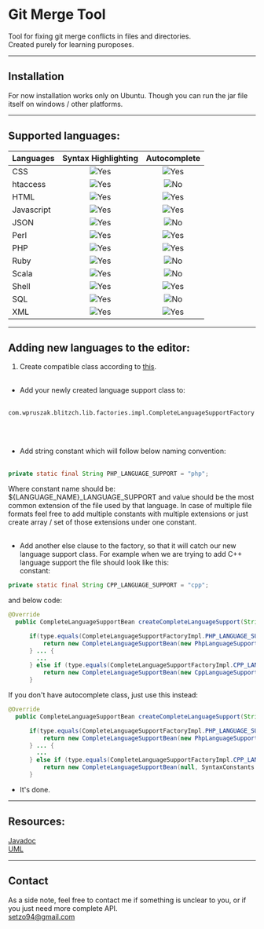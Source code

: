 [tick]: http://i.imgur.com/DYNLLgl.png "Yes"
[cross]: http://i.imgur.com/Fi79hmI.png "No"

# Git Merge Tool

Tool for fixing git merge conflicts in files and directories.<br>
Created purely for learning puroposes.

* * *

## Installation

For now installation works only on Ubuntu. Though you can run the jar file
itself on windows / other platforms.

* * *

## Supported languages:

| Languages  | Syntax Highlighting | Autocomplete  |
| ---------- |:-------------------:| :------------:|
| CSS        | ![Yes][tick]        | ![Yes][tick]  |
| htaccess   | ![Yes][tick]        | ![No][cross]  |
| HTML       | ![Yes][tick]        | ![Yes][tick]  |
| Javascript | ![Yes][tick]        | ![Yes][tick]  |
| JSON       | ![Yes][tick]        | ![No][cross]  |
| Perl       | ![Yes][tick]        | ![Yes][tick]  |
| PHP        | ![Yes][tick]        | ![Yes][tick]  |
| Ruby       | ![Yes][tick]        | ![No][cross]  |
| Scala      | ![Yes][tick]        | ![No][cross]  |
| Shell      | ![Yes][tick]        | ![Yes][tick]  |
| SQL        | ![Yes][tick]        | ![No][cross]  |
| XML        | ![Yes][tick]        | ![Yes][tick]  |

* * *

## Adding new languages to the editor:

  1. Create compatible class according to [this](https://github.com/bobbylight/RSTALanguageSupport).<br><br>
  - Add your newly created language support class to:<br><br>
  ```
  com.wpruszak.blitzch.lib.factories.impl.CompleteLanguageSupportFactory
  ```
  <br><br>
   - Add string constant which will follow below naming convention:
   <br><br>
   ```java
   private static final String PHP_LANGUAGE_SUPPORT = "php";
   ```
   Where constant name should be:  ${LANGUAGE_NAME}_LANGUAGE_SUPPORT and
   value should be the most common extension of the file used by that language.
   In case of multiple file formats feel free to add multiple constants with multiple extensions or just create array / set of those extensions under one constant.<br><br>
  - Add another else clause to the factory, so that it will catch our new language support class. For example when we are trying to add C++ language support the file should look like this:   
  constant:
  ```java
  private static final String CPP_LANGUAGE_SUPPORT = "cpp";
  ```
  and below code:
  ```java
  @Override
  	public CompleteLanguageSupportBean createCompleteLanguageSupport(String type) {

        if(type.equals(CompleteLanguageSupportFactoryImpl.PHP_LANGUAGE_SUPPORT)) {
            return new CompleteLanguageSupportBean(new PhpLanguageSupport(), SyntaxConstants.SYNTAX_STYLE_PHP);    
        } ... {
          ...
        } else if (type.equals(CompleteLanguageSupportFactoryImpl.CPP_LANGUAGE_SUPPORT)) {
            return new CompleteLanguageSupportBean(new CppLanguageSupport(), SyntaxConstants.SYNTAX_STYLE_CPP);
        }
  ```
  If you don't have autocomplete class, just use this instead:
  ```java
  @Override
  	public CompleteLanguageSupportBean createCompleteLanguageSupport(String type) {

        if(type.equals(CompleteLanguageSupportFactoryImpl.PHP_LANGUAGE_SUPPORT)) {
            return new CompleteLanguageSupportBean(new PhpLanguageSupport(), SyntaxConstants.SYNTAX_STYLE_PHP);    
        } ... {
          ...
        } else if (type.equals(CompleteLanguageSupportFactoryImpl.CPP_LANGUAGE_SUPPORT)) {
            return new CompleteLanguageSupportBean(null, SyntaxConstants.SYNTAX_STYLE_CPP);
        }
  ```
  - It's done.

* * *

## Resources:

[Javadoc](https://rawgit.com/Setzo/Git-Merge-Tool/master/BlitzCompanyHelper/doc/index.html)<br>
[UML](https://raw.githubusercontent.com/Setzo/Git-Merge-Tool/master/BlitzCompanyHelper/src/com/wpruszak/blitzch/structure.png)

* * *

## Contact

As a side note, feel free to contact me if something is unclear to you, or if you just need more complete API.<br>
setzo94@gmail.com
